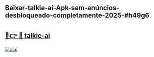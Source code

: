 ## Baixar-talkie-ai-Apk-sem-anúncios-desbloqueado-completamente-2025-#h49g6

# <h2><a href="https://ainizakaria.my?title=talkie-ai&ref=20M">🔗👉 🔴 talkie-ai</a></h2>

[![acn](https://github.com/user-attachments/assets/0f9c940e-d8b0-45ae-aac7-cd30a18b3e1c)](https://ainizakaria.my?title=talkie-ai&ref=20M)

